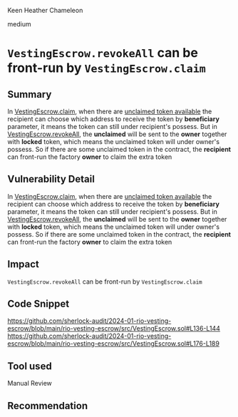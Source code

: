 Keen Heather Chameleon

medium

# `VestingEscrow.revokeAll` can be front-run by `VestingEscrow.claim`

## Summary
In [VestingEscrow.claim](https://github.com/sherlock-audit/2024-01-rio-vesting-escrow/blob/main/rio-vesting-escrow/src/VestingEscrow.sol#L136-L144), when there are [unclaimed token available](https://github.com/sherlock-audit/2024-01-rio-vesting-escrow/blob/main/rio-vesting-escrow/src/VestingEscrow.sol#L119-L124) the recipient can choose which address to receive the token by **beneficiary** parameter, it means the token can still under recipient's possess.
But in [VestingEscrow.revokeAll](https://github.com/sherlock-audit/2024-01-rio-vesting-escrow/blob/main/rio-vesting-escrow/src/VestingEscrow.sol#L177-L189), the **unclaimed** will be sent to the **owner** together with **locked** token, which means the unclaimed token will under owner's possess.
So if there are some unclaimed token in the contract, the **recipient** can front-run the factory **owner** to claim the extra token

## Vulnerability Detail
In [VestingEscrow.claim](https://github.com/sherlock-audit/2024-01-rio-vesting-escrow/blob/main/rio-vesting-escrow/src/VestingEscrow.sol#L136-L144), when there are [unclaimed token available](https://github.com/sherlock-audit/2024-01-rio-vesting-escrow/blob/main/rio-vesting-escrow/src/VestingEscrow.sol#L119-L124) the recipient can choose which address to receive the token by **beneficiary** parameter, it means the token can still under recipient's possess.
But in [VestingEscrow.revokeAll](https://github.com/sherlock-audit/2024-01-rio-vesting-escrow/blob/main/rio-vesting-escrow/src/VestingEscrow.sol#L177-L189), the **unclaimed** will be sent to the **owner** together with **locked** token, which means the unclaimed token will under owner's possess.
So if there are some unclaimed token in the contract, the **recipient** can front-run the factory **owner** to claim the extra token

## Impact
`VestingEscrow.revokeAll` can be front-run by `VestingEscrow.claim`

## Code Snippet
https://github.com/sherlock-audit/2024-01-rio-vesting-escrow/blob/main/rio-vesting-escrow/src/VestingEscrow.sol#L136-L144
https://github.com/sherlock-audit/2024-01-rio-vesting-escrow/blob/main/rio-vesting-escrow/src/VestingEscrow.sol#L176-L189

## Tool used

Manual Review

## Recommendation
